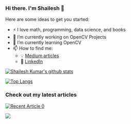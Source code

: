### Hi there. I'm Shailesh 👋

<!--
**ShaileshKumar97/ShaileshKumar97** is a ✨ _special_ ✨ repository because its `README.md` (this file) appears on your GitHub profile.
-->

Here are some ideas to get you started:

- ⚡ I love math, programming, data science, and books
- 🔭 I’m currently working on OpenCV Projects
- 🌱 I’m currently learning OpenCV
- 📫 How to find me: 
  - :bulb: [Medium articles](https://medium.com/@shailesh-kumar)
  - :office: [LinkedIn](https://www.linkedin.com/in/shailesh-kumar-2171a814b)

[![Shailesh Kumar's github stats](https://github-readme-stats.vercel.app/api?username=ShaileshKumar97&count_private=true&show_icons=true&theme=radical&hide_rank=false)](https://github.com/ShaileshKumar97/ShaileshKumar97)

[![Top Langs](https://github-readme-stats.vercel.app/api/top-langs/?username=ShaileshKumar97&layout=compact)](https://github.com/ShaileshKumar97/github-readme-stats)

### Check out my latest articles
<a target="_blank" href="https://github-readme-medium-recent-article.vercel.app/medium/@shailesh-kumar/0"><img src="https://github-readme-medium-recent-article.vercel.app/medium/@shailesh-kumar/0" alt="Recent Article 0">
 
<a href="https://github.com/shaileshkumar97/shaileshkumar97.github.io"><img align="center" src="https://github-readme-stats.vercel.app/api/pin/?username=shaileshkumar97&repo=shaileshkumar97.github.io&theme=material-palenight" /></a>
